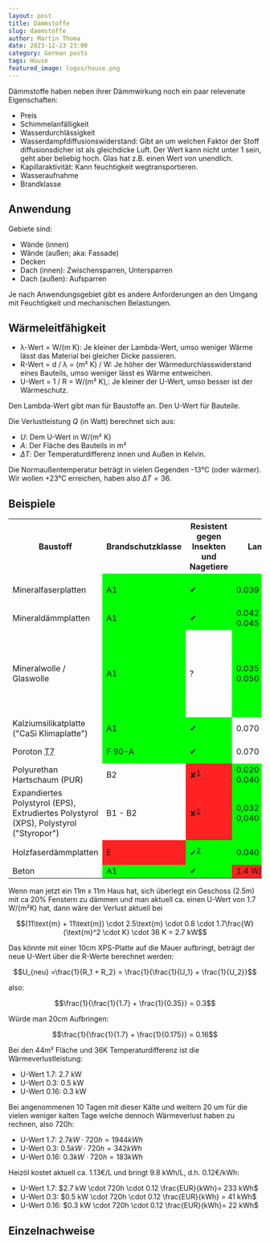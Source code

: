```yaml
---
layout: post
title: Dämmstoffe
slug: daemstoffe
author: Martin Thoma
date: 2023-12-23 23:00
category: German posts
tags: House
featured_image: logos/house.png
---
```

Dämmstoffe haben neben ihrer Dämmwirkung noch ein paar relevenate Eigenschaften:

* Preis
* Schimmelanfälligkeit
* Wasserdurchlässigkeit
* Wasserdampfdiffusionswiderstand: Gibt an um welchen Faktor der Stoff
  diffusionsdicher ist als gleichdicke Luft. Der Wert kann nicht unter 1 sein,
  geht aber beliebig hoch. Glas hat z.B. einen Wert von unendlich.
* Kapillaraktivität: Kann feuchtigkeit wegtransportieren.
* Wasseraufnahme
* Brandklasse


## Anwendung

Gebiete sind:

* Wände (innen)
* Wände (außen; aka: Fassade)
* Decken
* Dach (innen): Zwischensparren, Untersparren
* Dach (außen): Aufsparren

Je nach Anwendungsgebiet gibt es andere Anforderungen an den Umgang mit
Feuchtigkeit und mechanischen Belastungen.

## Wärmeleitfähigkeit

* λ-Wert = W/(m K): Je kleiner der Lambda-Wert, umso weniger Wärme lässt das Material bei
  gleicher Dicke passieren.
* R-Wert = d / λ = (m² K) / W: Je höher der Wärmedurchlasswiderstand eines Bauteils, umso
  weniger lässt es Wärme entweichen.
* U-Wert = 1 / R = W/(m² K),: Je kleiner der U-Wert, umso besser ist der Wärmeschutz.

Den Lambda-Wert gibt man für Baustoffe an. Den U-Wert für Bauteile.

Die Verlustleistung $Q$ (in Watt) berechnet sich aus:

* $U$: Dem U-Wert in W/(m² K)
* $A$: Der Fläche des Bauteils in m²
* $\Delta T$: Der Temperaturdifferenz innen und Außen in Kelvin.

Die Normaußentemperatur beträgt in vielen Gegenden -13°C (oder wärmer). Wir wollen
+23°C erreichen, haben also $\Delta T = 36$.


## Beispiele

<style>
.good {
    background-color: #00ff00;
}
.bad {
    background-color: #ff2222;
}
</style>

<table>
    <tr>
        <th>Baustoff</th>
        <th>Brandschutzklasse</th>
        <th>Resistent gegen Insekten und Nagetiere</th>
        <th>Lambda</th>
        <th>U-Wert (1cm)</th>
        <th>U-Wert (10cm)</th>
        <th>Dichte</th>
        <th>Energieverlust pro m&sup2; bei 10cm</th>
        <th>Wasser&shy;dampf&shy;diffusions&shy;widerstand µ</th>
        <th>Kapillar&shy;aktivität</th>
        <th>Weiteres</th>
    </tr>
    <tr>
        <td>Mineral&shy;faserplatten</td>
        <td class="good">A1</td>
        <td class="good">✔</td>
        <td class="good">0.039&nbsp;W/mK</td>
        <td>3.9</td>
        <td>0.39</td>
        <td>150 kg/m&sup3;</td>
        <td>14 W/m&sup2;</td>
        <td>1</td>
        <td></td>
        <td class="good">verrottungsfest und unangreifbar von Fäulnis und Schimmel</td>
    </tr>
    <tr>
        <td>Mineral&shy;dämmplatten</td>
        <td class="good">A1</td>
        <td class="good">✔</td>
        <td class="good">0.042 - 0.045&nbsp;W/mK</td>
        <td>4.5</td>
        <td>0.45</td>
        <td>90 - 115 kg/m³</td>
        <td>16.2 W/m&sup2;</td>
        <td>2-5</td>
        <td>++</td>
        <td class="good">schimmelresistent; unverrottbar</td>
    </tr>
    <tr>
        <td>Mineral&shy;wolle / Glaswolle</td>
        <td class="good">A1</td>
        <td>?</td>
        <td class="good">0.035 - 0.050&nbsp;W/mK</td>
        <td>3.5 - 5</td>
        <td>0.35 - 0.5</td>
        <td>...</td>
        <td>15.3 W/m&sup2;</td>
        <td>1</td>
        <td>0</td>
        <td>Saugt sich bei Nässe voll und trocknet nur langsam wieder. Dadurch kann sich Schimmel bilden<sup id="fnref:1"><a class="footnote-ref" href="#fn:1">1</a></sup> - gut wenn es trocken ist, also nicht als Zwischenbarrendämmung im Dach!<sup id="fnref:3"><a class="footnote-ref" href="#fn:3">3</a></sup></td>
    </tr>
    <tr>
        <td>Kalziumsilikatplatte ("CaSi Klimaplatte")</td>
        <td class="good">A1</td>
        <td class="good">✔</td>
        <td>0.070&nbsp;W/mK</td>
        <td>7</td>
        <td>0.7</td>
        <td>230 - 265kg/m&sup3;</td>
        <td>25.2 W/m&sup2</td>
        <td>5-20</td>
        <td>+++</td>
        <td class="good">stark gegen Schimmel</td>
    </tr>
    <tr>
        <td>Poroton <abbr title="Poroton mit Perlite gefüll">T7</abbr></td>
        <td class="good">F 90-A </td>
        <td class="good">✔</td>
        <td>0.070&nbsp;W/(mK)</td>
        <td>7</td>
        <td>0.7</td>
        <td>550 kg/m&sup3;</td>
        <td>25.2 W/m&sup2;</td>
        <td>4-5</td>
        <td>✔</td>
        <td></td>
    </tr>
    <tr>
        <td>Polyurethan Hartschaum (PUR)</td>
        <td>B2</td>
        <td class="bad">✘<sup id="fnref:1"><a class="footnote-ref" href="#fn:1">1</a></sup></td>
        <td class="good">0.020 - 0.040&nbsp;W/mK</td>
        <td>2 - 4</td>
        <td>0.2 - 0.4</td>
        <td>...</td>
        <td>10.8 W / m&sup2;</td>
        <td>60</td>
        <td></td>
        <td></td>
    </tr>
    <tr>
        <td>Expandiertes Polystyrol (EPS), Extrudiertes Polystyrol (XPS), Polystyrol ("Styropor")</td>
        <td>B1 - B2</td>
        <td class="bad">✘<sup id="fnref:1"><a class="footnote-ref" href="#fn:1">1</a></sup></td>
        <td class="good">0,032 - 0,040 W/mK</td>
        <td>3.2 - 4</td>
        <td>0.32 - 0.4</td>
        <td>31 - 39 kg/m&sup3;</td>
        <td>13.0 W/m&sup2;</td>
        <td>60 - 150</td>
        <td></td>
        <td></td>
    </tr>
    <tr>
        <td>Holzfaserdämmplatten</td>
        <td class="bad">E</td>
        <td class="good">✔<sup id="fnref:2"><a class="footnote-ref" href="#fn:2">2</a></sup></td>
        <td class="good">0.040&nbsp;W/mK</td>
        <td>4.0</td>
        <td>0.40</td>
        <td>250 kg/m³</td>
        <td>14.4 W/m&sup2;</td>
        <td>5-10</td>
        <td></td>
        <td class="good">resistent gegen Verrottung/Pilzbefall<sup id="fnref:2"><a class="footnote-ref" href="#fn:2">2</a></sup></td>
    </tr>
    <tr>
        <td>Beton</td>
        <td class="good">A1</td>
        <td class="good">✔</td>
        <td class="bad">1.4&nbsp;W/mK</td>
        <td>140</td>
        <td>14</td>
        <td>...</td>
        <td>504 W/m&sup2;</td>
        <td>70 – 150</td>
        <td></td>
        <td></td>
    </tr>
</table>

Wenn man jetzt ein 11m x 11m Haus hat, sich überlegt ein Geschoss (2.5m) mit ca
20% Fenstern zu dämmen und man aktuell ca. einen U-Wert von 1.7 W/(m²K) hat,
dann wäre der Verlust aktuell bei

$$(11\text{m} + 11\text{m}) \cdot 2.5\text{m} \cdot 0.8 \cdot 1.7\frac{W}{\text{m}^2 \cdot K} \cdot 36 K = 2.7 kW$$

Das könnte mit einer 10cm XPS-Platte auf die Mauer aufbringt, beträgt der neue
U-Wert über die R-Werte berechnet werden:

$$U_{neu} =\frac{1}{R_1 + R_2} = \frac{1}{\frac{1}{U_1} + \frac{1}{U_2}}$$

also:

$$\frac{1}{\frac{1}{1.7} + \frac{1}{0.35}} = 0.3$$

Würde man 20cm Aufbringen:

$$\frac{1}{\frac{1}{1.7} + \frac{1}{0.175}} = 0.16$$

Bei den 44m² Fläche und 36K Temperaturdifferenz ist die Wärmeverlustleistung:

* U-Wert 1.7: 2.7 kW
* U-Wert 0.3: 0.5 kW
* U-Wert 0.16: 0.3 kW

Bei angenommenen 10 Tagen mit dieser Kälte und weitern 20 um für die vielen
weniger kalten Tage welche dennoch Wärmeverlust haben zu rechnen, also 720h:

* U-Wert 1.7: $2.7 kW \cdot 720h = 1944 kWh$
* U-Wert 0.3: $0.5 kW \cdot 720h =  342 kWh$
* U-Wert 0.16: $0.3 kW \cdot 720h = 183 kWh$

Heizöl kostet aktuell ca. 1.13€/L und bringt 9.8 kWh/L, d.h. 0.12€/kWh:

* U-Wert 1.7: $2.7 kW \cdot 720h \cdot 0.12 \frac{EUR}{kWh}= 233 kWh$
* U-Wert 0.3: $0.5 kW \cdot 720h \cdot 0.12 \frac{EUR}{kWh} =  41 kWh$
* U-Wert 0.16: $0.3 kW \cdot 720h \cdot 0.12 \frac{EUR}{kWh}=  22 kWh$


## Einzelnachweise

[^1]: n-tv.de: [Welcher Dämmstoff ist wofür geeignet?](https://www.n-tv.de/ratgeber/Welcher-Daemmstoff-ist-wofuer-geeignet-article21401269.html), 2019.
[^2]: architekt-riebler.at: [Holzfaser-Dämmplatten](http://www.architekt-riebler.at/energieeffizienz/waermedaemmungen/holzfaserdaemmung)
[^3]: Der Fachwerker: [Finger weg von diesen 3 Dämmstoffen!](https://www.youtube.com/watch?v=4iHTrwrfsIs)
